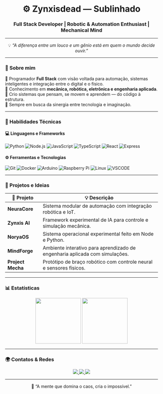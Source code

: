 <h1 align="center">⚙️ Zynxisdead — Sublinhado</h1>
<h3 align="center">Full Stack Developer | Robotic & Automation Enthusiast | Mechanical Mind</h3>

---

<p align="center">
💡 <i>“A diferença entre um louco e um gênio está em quem o mundo decide ouvir.”</i>
</p>

---

### 🧬 Sobre mim

🔹 Programador <b>Full Stack</b> com visão voltada para automação, sistemas inteligentes e integração entre o digital e o físico.  
🔹 Conhecimento em <b>mecânica, robótica, eletrônica e engenharia aplicada</b>.  
🔹 Crio sistemas que pensam, se movem e aprendem — do código à estrutura.  
🔹 Sempre em busca da sinergia entre tecnologia e imaginação.  

---

### 🧠 Habilidades Técnicas

#### 💻 Linguagens e Frameworks
![Python](https://img.shields.io/badge/Python-3670A0?style=for-the-badge&logo=python&logoColor=ffdd54)
![Node.js](https://img.shields.io/badge/Node.js-43853D?style=for-the-badge&logo=node.js&logoColor=white)
![JavaScript](https://img.shields.io/badge/JavaScript-323330?style=for-the-badge&logo=javascript&logoColor=F7DF1E)
![TypeScript](https://img.shields.io/badge/TypeScript-007ACC?style=for-the-badge&logo=typescript&logoColor=white)
![React](https://img.shields.io/badge/React-20232A?style=for-the-badge&logo=react&logoColor=61DAFB)
![Express](https://img.shields.io/badge/Express.js-404D59?style=for-the-badge)

#### ⚙️ Ferramentas e Tecnologias
![Git](https://img.shields.io/badge/Git-F05032?style=for-the-badge&logo=git&logoColor=white)
![Docker](https://img.shields.io/badge/Docker-2496ED?style=for-the-badge&logo=docker&logoColor=white)
![Arduino](https://img.shields.io/badge/Arduino-00979D?style=for-the-badge&logo=arduino&logoColor=white)
![Raspberry Pi](https://img.shields.io/badge/Raspberry%20Pi-A22846?style=for-the-badge&logo=raspberry-pi&logoColor=white)
![Linux](https://img.shields.io/badge/Linux-FCC624?style=for-the-badge&logo=linux&logoColor=black)
![VSCODE](https://img.shields.io/badge/VSCode-007ACC?style=for-the-badge&logo=visualstudiocode&logoColor=white)

---

### 🔬 Projetos e Ideias

| 🚀 Projeto | 💡 Descrição |
|-------------|--------------|
| **NeuraCore** | Sistema modular de automação com integração robótica e IoT. |
| **Zynxis AI** | Framework experimental de IA para controle e simulação mecânica. |
| **NoryaOS** | Sistema operacional experimental feito em Node e Python. |
| **MindForge** | Ambiente interativo para aprendizado de engenharia aplicada com simulações. |
| **Project Mecha** | Protótipo de braço robótico com controle neural e sensores físicos. |

---

### 📊 Estatísticas

<p align="center">
  <img src="https://github-readme-stats.vercel.app/api?username=Zynxisdead&show_icons=true&theme=tokyonight" height="150"/>
  <img src="https://github-readme-stats.vercel.app/api/top-langs/?username=Zynxisdead&layout=compact&theme=tokyonight" height="150"/>
</p>

---

### 🌍 Contatos & Redes

<p align="center">
  <a href="https://youtube.com/@papocuriosoofcc" target="_blank">
    <img src="https://img.shields.io/badge/YouTube-%23FF0000.svg?style=for-the-badge&logo=YouTube&logoColor=white"/>
  </a>
  <a href="https://tiktok.com/@papocuriosoofc" target="_blank">
    <img src="https://img.shields.io/badge/TikTok-000000.svg?style=for-the-badge&logo=TikTok&logoColor=white"/>
  </a>
  <a href="https://instagram.com/seu_insta_aqui" target="_blank">
    <img src="https://img.shields.io/badge/Instagram-%23E4405F.svg?style=for-the-badge&logo=Instagram&logoColor=white"/>
  </a>
</p>

---

<p align="center">
🧩 “A mente que domina o caos, cria o impossível.”
</p>

